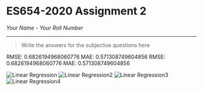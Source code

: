 # ES654-2020 Assignment 2

*Your Name* - *Your Roll Number*

------

> Write the answers for the subjective questions here

RMSE:  0.6826194968060776
MAE:  0.571308749604856
RMSE:  0.6826194968060776
MAE:  0.571308749604856

![Linear Regression](https://user-images.githubusercontent.com/45046442/73745199-7dc60b00-4778-11ea-90e1-c11a6c1534f1.jpg)
![Linear Regression2](https://user-images.githubusercontent.com/45046442/73745200-7dc60b00-4778-11ea-8661-813999748efb.jpg)
![Linear Regression3](https://user-images.githubusercontent.com/45046442/73745201-7e5ea180-4778-11ea-86d4-c1a804a3c276.jpg)
![Linear Regression4](https://user-images.githubusercontent.com/45046442/73745202-7e5ea180-4778-11ea-9093-1601dd136eb0.jpg)
